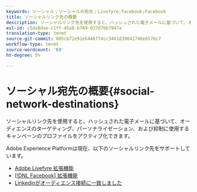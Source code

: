 ```yaml
---
keywords: ソーシャル；ソーシャルの宛先；Livefyre;facebook;Facebook
title: ソーシャルリンク先の概要
description: ソーシャルリンク先を使用すると、ハッシュされた電子メールに基づいて、オーディエンスのターゲティング、パーソナライゼーション、および抑制に使用するキャンペーンのプロファイルをアクティブ化できます。
exl-id: c5da8dae-c1ff-45a8-b769-037d7bb7947a
translation-type: tm+mt
source-git-commit: 805cb72e91e6446f74cc3461d39841740eb576c7
workflow-type: tm+mt
source-wordcount: '69'
ht-degree: 5%

---
```


# ソーシャル宛先の概要{#social-network-destinations}

ソーシャルリンク先を使用すると、ハッシュされた電子メールに基づいて、オーディエンスのターゲティング、パーソナライゼーション、および抑制に使用するキャンペーンのプロファイルをアクティブ化できます。

Adobe Experience Platformは現在、以下のソーシャルリンク先をサポートしています。

- [Adobe Livefyre 拡張機能](./adobe-livefyre.md)
- [[!DNL Facebook] 拡張機能](./facebook.md)
- [Linkedinがオーディエンス接続に一致しました](./linkedin.md)
